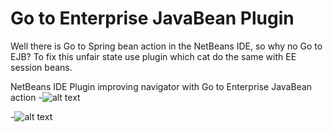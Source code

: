 Go to Enterprise JavaBean Plugin
=============
Well there is Go to Spring bean action in the NetBeans IDE, so why no Go to EJB?
To fix this unfair state use plugin which cat do the same with EE session beans.



NetBeans IDE Plugin improving navigator with Go to Enterprise JavaBean action
-![alt text](https://raw.github.com/danielkec/GoToEJBPlugin/master/pic/navigatorMenu.png "Action in the navigator menu")


-![alt text](https://raw.github.com/danielkec/GoToEJBPlugin/master/pic/GoToEJBDialog.png "Go to EJB Dialog")
